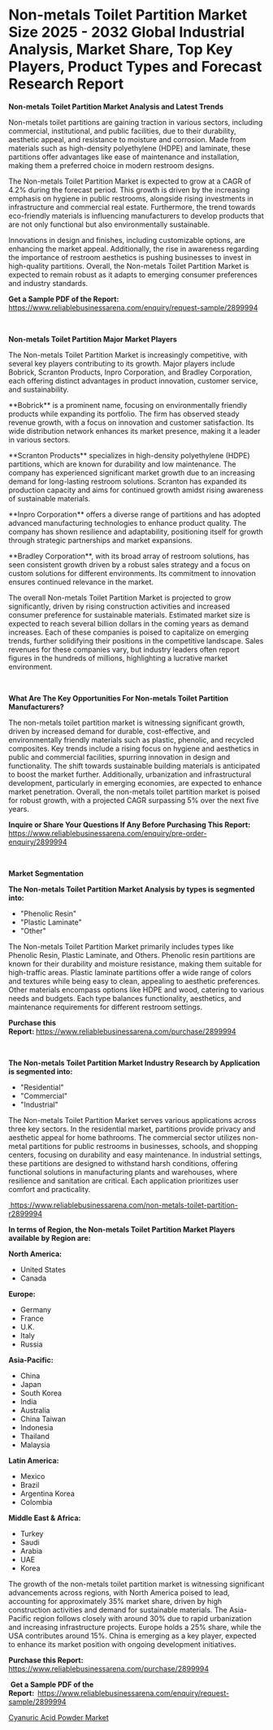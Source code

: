 <p><h1>Non-metals Toilet Partition Market Size 2025 - 2032 Global Industrial Analysis, Market Share, Top Key Players, Product Types and Forecast Research Report</h1></p><p><strong>Non-metals Toilet Partition Market Analysis and Latest Trends</strong></p>
<p><p>Non-metals toilet partitions are gaining traction in various sectors, including commercial, institutional, and public facilities, due to their durability, aesthetic appeal, and resistance to moisture and corrosion. Made from materials such as high-density polyethylene (HDPE) and laminate, these partitions offer advantages like ease of maintenance and installation, making them a preferred choice in modern restroom designs.</p><p>The Non-metals Toilet Partition Market is expected to grow at a CAGR of 4.2% during the forecast period. This growth is driven by the increasing emphasis on hygiene in public restrooms, alongside rising investments in infrastructure and commercial real estate. Furthermore, the trend towards eco-friendly materials is influencing manufacturers to develop products that are not only functional but also environmentally sustainable. </p><p>Innovations in design and finishes, including customizable options, are enhancing the market appeal. Additionally, the rise in awareness regarding the importance of restroom aesthetics is pushing businesses to invest in high-quality partitions. Overall, the Non-metals Toilet Partition Market is expected to remain robust as it adapts to emerging consumer preferences and industry standards.</p></p>
<p><strong>Get a Sample PDF of the Report:&nbsp;</strong> <a href="https://www.reliablebusinessarena.com/enquiry/request-sample/2899994?utm_campaign=1841&utm_medium=2&utm_source=Github&utm_content=ia&utm_term=16032025&utm_id=non-metals-toilet-partition">https://www.reliablebusinessarena.com/enquiry/request-sample/2899994</a></p>
<p>&nbsp;</p>
<p><strong>Non-metals Toilet Partition Major Market Players</strong></p>
<p><p>The Non-metals Toilet Partition Market is increasingly competitive, with several key players contributing to its growth. Major players include Bobrick, Scranton Products, Inpro Corporation, and Bradley Corporation, each offering distinct advantages in product innovation, customer service, and sustainability.</p><p>**Bobrick** is a prominent name, focusing on environmentally friendly products while expanding its portfolio. The firm has observed steady revenue growth, with a focus on innovation and customer satisfaction. Its wide distribution network enhances its market presence, making it a leader in various sectors.</p><p>**Scranton Products** specializes in high-density polyethylene (HDPE) partitions, which are known for durability and low maintenance. The company has experienced significant market growth due to an increasing demand for long-lasting restroom solutions. Scranton has expanded its production capacity and aims for continued growth amidst rising awareness of sustainable materials.</p><p>**Inpro Corporation** offers a diverse range of partitions and has adopted advanced manufacturing technologies to enhance product quality. The company has shown resilience and adaptability, positioning itself for growth through strategic partnerships and market expansions.</p><p>**Bradley Corporation**, with its broad array of restroom solutions, has seen consistent growth driven by a robust sales strategy and a focus on custom solutions for different environments. Its commitment to innovation ensures continued relevance in the market.</p><p>The overall Non-metals Toilet Partition Market is projected to grow significantly, driven by rising construction activities and increased consumer preference for sustainable materials. Estimated market size is expected to reach several billion dollars in the coming years as demand increases. Each of these companies is poised to capitalize on emerging trends, further solidifying their positions in the competitive landscape. Sales revenues for these companies vary, but industry leaders often report figures in the hundreds of millions, highlighting a lucrative market environment.</p></p>
<p>&nbsp;</p>
<p><strong>What Are The Key Opportunities For Non-metals Toilet Partition Manufacturers?</strong></p>
<p><p>The non-metals toilet partition market is witnessing significant growth, driven by increased demand for durable, cost-effective, and environmentally friendly materials such as plastic, phenolic, and recycled composites. Key trends include a rising focus on hygiene and aesthetics in public and commercial facilities, spurring innovation in design and functionality. The shift towards sustainable building materials is anticipated to boost the market further. Additionally, urbanization and infrastructural development, particularly in emerging economies, are expected to enhance market penetration. Overall, the non-metals toilet partition market is poised for robust growth, with a projected CAGR surpassing 5% over the next five years.</p></p>
<p><strong>Inquire or Share Your Questions If Any Before Purchasing This Report:</strong> <a href="https://www.reliablebusinessarena.com/enquiry/pre-order-enquiry/2899994?utm_campaign=1841&utm_medium=2&utm_source=Github&utm_content=ia&utm_term=16032025&utm_id=non-metals-toilet-partition">https://www.reliablebusinessarena.com/enquiry/pre-order-enquiry/2899994</a></p>
<p>&nbsp;</p>
<p><strong>Market Segmentation</strong></p>
<p><strong>The Non-metals Toilet Partition Market Analysis by types is segmented into:</strong></p>
<p><ul><li>"Phenolic Resin"</li><li>"Plastic Laminate"</li><li>"Other"</li></ul></p>
<p><p>The Non-metals Toilet Partition Market primarily includes types like Phenolic Resin, Plastic Laminate, and Others. Phenolic resin partitions are known for their durability and moisture resistance, making them suitable for high-traffic areas. Plastic laminate partitions offer a wide range of colors and textures while being easy to clean, appealing to aesthetic preferences. Other materials encompass options like HDPE and wood, catering to various needs and budgets. Each type balances functionality, aesthetics, and maintenance requirements for different restroom settings.</p></p>
<p><strong>Purchase this Report:&nbsp;</strong><a href="https://www.reliablebusinessarena.com/purchase/2899994?utm_campaign=1841&utm_medium=2&utm_source=Github&utm_content=ia&utm_term=16032025&utm_id=non-metals-toilet-partition">https://www.reliablebusinessarena.com/purchase/2899994</a></p>
<p>&nbsp;</p>
<p><strong>The Non-metals Toilet Partition Market Industry Research by Application is segmented into:</strong></p>
<p><ul><li>"Residential"</li><li>"Commercial"</li><li>"Industrial"</li></ul></p>
<p><p>The Non-metals Toilet Partition Market serves various applications across three key sectors. In the residential market, partitions provide privacy and aesthetic appeal for home bathrooms. The commercial sector utilizes non-metal partitions for public restrooms in businesses, schools, and shopping centers, focusing on durability and easy maintenance. In industrial settings, these partitions are designed to withstand harsh conditions, offering functional solutions in manufacturing plants and warehouses, where resilience and sanitation are critical. Each application prioritizes user comfort and practicality.</p></p>
<p><a href="https://www.reliablebusinessarena.com/non-metals-toilet-partition-r2899994?utm_campaign=1841&utm_medium=2&utm_source=Github&utm_content=ia&utm_term=16032025&utm_id=non-metals-toilet-partition">&nbsp;https://www.reliablebusinessarena.com/non-metals-toilet-partition-r2899994</a></p>
<p><strong>In terms of Region, the Non-metals Toilet Partition Market Players available by Region are:</strong></p>
<p>
    <p> <strong> North America: </strong>
        <ul>
            <li>United States</li>
            <li>Canada</li>
        </ul>
        </p> 
    <p> <strong> Europe: </strong>
        <ul>
            <li>Germany</li>
            <li>France</li>
            <li>U.K.</li>
            <li>Italy</li>
            <li>Russia</li>
        </ul>
        </p> 
    <p> <strong> Asia-Pacific: </strong>
        <ul>
            <li>China</li>
            <li>Japan</li>
            <li>South Korea</li>
            <li>India</li>
            <li>Australia</li>
            <li>China Taiwan</li>
            <li>Indonesia</li>
            <li>Thailand</li>
            <li>Malaysia</li>
        </ul>
        </p> 
    <p> <strong> Latin America: </strong>
        <ul>
            <li>Mexico</li>
            <li>Brazil</li>
            <li>Argentina Korea</li>
            <li>Colombia</li>
        </ul>
        </p> 
    <p> <strong> Middle East & Africa: </strong>
        <ul>
            <li>Turkey</li>
            <li>Saudi</li>
            <li>Arabia</li>
            <li>UAE</li>
            <li>Korea</li>
        </ul>
    </p>
    </p>
<p><p>The growth of the non-metals toilet partition market is witnessing significant advancements across regions, with North America poised to lead, accounting for approximately 35% market share, driven by high construction activities and demand for sustainable materials. The Asia-Pacific region follows closely with around 30% due to rapid urbanization and increasing infrastructure projects. Europe holds a 25% share, while the USA contributes around 15%. China is emerging as a key player, expected to enhance its market position with ongoing development initiatives.</p></p>
<p><strong>Purchase this Report: </strong><a href="https://www.reliablebusinessarena.com/purchase/2899994?utm_campaign=1841&utm_medium=2&utm_source=Github&utm_content=ia&utm_term=16032025&utm_id=non-metals-toilet-partition">https://www.reliablebusinessarena.com/purchase/2899994</a></p>
<p>&nbsp;<strong>Get a Sample PDF of the Report:&nbsp;&nbsp;</strong><a href="https://www.reliablebusinessarena.com/enquiry/request-sample/2899994?utm_campaign=1841&utm_medium=2&utm_source=Github&utm_content=ia&utm_term=16032025&utm_id=non-metals-toilet-partition">https://www.reliablebusinessarena.com/enquiry/request-sample/2899994</a></p>
<p><strong></strong></p>
<p><p><a href="https://github.com/julyju69/Market-Research-Report-List-6/blob/main/cyanuric-acid-powder-market.md?utm_campaign=1841&utm_medium=2&utm_source=Github&utm_content=ia&utm_term=16032025&utm_id=non-metals-toilet-partition">Cyanuric Acid Powder Market</a></p></p>